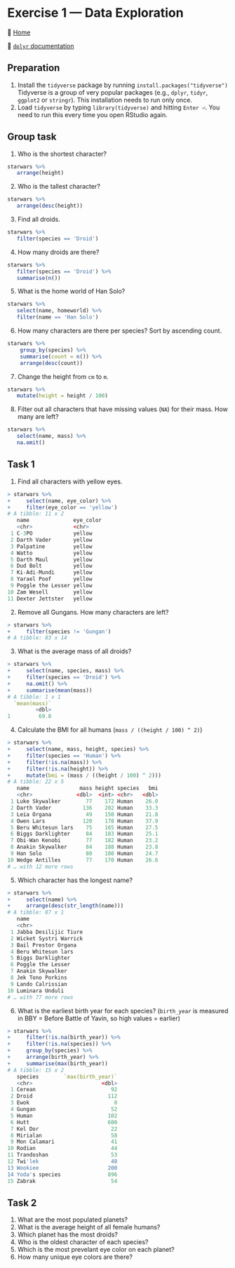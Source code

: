# Exercise 1 — Data Exploration

:house_with_garden: [Home](./README.md)

:open_book: [`dplyr` documentation](https://dplyr.tidyverse.org/reference/index.html)

## Preparation

1. Install the `tidyverse` package by running `install.packages("tidyverse")`
   Tidyverse is a group of very popular packages (e.g., `dplyr`, `tidyr`, `ggplot2` or `stringr`). This installation needs to run only once.
1. Load `tidyverse` by typing `library(tidyverse)` and hitting `Enter ⏎`. You need to run this every time you open RStudio again.

## Group task

1. Who is the shortest character?

```R
starwars %>%
   arrange(height)
```

2. Who is the tallest character?

```R
starwars %>%
   arrange(desc(height))
```

3. Find all droids.

```R
starwars %>%
   filter(species == 'Droid')
```

4. How many droids are there?

```R
starwars %>%
   filter(species == 'Droid') %>%
   summarise(n())
```

5. What is the home world of Han Solo?

```R
starwars %>%
   select(name, homeworld) %>%
   filter(name == 'Han Solo')
```

6. How many characters are there per species? Sort by ascending count.

```R
starwars %>%
    group_by(species) %>%
    summarise(count = n()) %>%
    arrange(desc(count))
```

7. Change the height from `cm` to `m`.

```R
starwars %>%
   mutate(height = height / 100)
```

8. Filter out all characters that have missing values (`NA`) for their mass. How many are left?

```R
starwars %>%
   select(name, mass) %>%
   na.omit()
```

## Task 1

1. Find all characters with yellow eyes.

```R
> starwars %>%
+     select(name, eye_color) %>%
+     filter(eye_color == 'yellow')
# A tibble: 11 x 2
   name              eye_color
   <chr>             <chr>
 1 C-3PO             yellow
 2 Darth Vader       yellow
 3 Palpatine         yellow
 4 Watto             yellow
 5 Darth Maul        yellow
 6 Dud Bolt          yellow
 7 Ki-Adi-Mundi      yellow
 8 Yarael Poof       yellow
 9 Poggle the Lesser yellow
10 Zam Wesell        yellow
11 Dexter Jettster   yellow
```

2. Remove all Gungans. How many characters are left?

```R
> starwars %>%
+     filter(species != 'Gungan')
# A tibble: 83 x 14
```

3. What is the average mass of all droids?

```R
> starwars %>%
+     select(name, species, mass) %>%
+     filter(species == 'Droid') %>%
+     na.omit() %>%
+     summarise(mean(mass))
# A tibble: 1 x 1
  `mean(mass)`
         <dbl>
1         69.8
```

4. Calculate the BMI for all humans (`mass / ((height / 100) ^ 2)`)

```R
> starwars %>%
+     select(name, mass, height, species) %>%
+     filter(species == 'Human') %>%
+     filter(!is.na(mass)) %>%
+     filter(!is.na(height)) %>%
+     mutate(bmi = (mass / ((height / 100) ^ 2)))
# A tibble: 22 x 5
   name                mass height species   bmi
   <chr>              <dbl>  <int> <chr>   <dbl>
 1 Luke Skywalker        77    172 Human    26.0
 2 Darth Vader          136    202 Human    33.3
 3 Leia Organa           49    150 Human    21.8
 4 Owen Lars            120    178 Human    37.9
 5 Beru Whitesun lars    75    165 Human    27.5
 6 Biggs Darklighter     84    183 Human    25.1
 7 Obi-Wan Kenobi        77    182 Human    23.2
 8 Anakin Skywalker      84    188 Human    23.8
 9 Han Solo              80    180 Human    24.7
10 Wedge Antilles        77    170 Human    26.6
# … with 12 more rows
```

5. Which character has the longest name?

```R
> starwars %>%
+     select(name) %>%
+     arrange(desc(str_length(name)))
# A tibble: 87 x 1
   name
   <chr>
 1 Jabba Desilijic Tiure
 2 Wicket Systri Warrick
 3 Bail Prestor Organa
 4 Beru Whitesun lars
 5 Biggs Darklighter
 6 Poggle the Lesser
 7 Anakin Skywalker
 8 Jek Tono Porkins
 9 Lando Calrissian
10 Luminara Unduli
# … with 77 more rows
```

6. What is the earliest birth year for each species? (`birth_year` is measured in BBY = Before Battle of Yavin, so high values = earlier)

```R
> starwars %>%
+     filter(!is.na(birth_year)) %>%
+     filter(!is.na(species)) %>%
+     group_by(species) %>%
+     arrange(birth_year) %>%
+     summarise(max(birth_year))
# A tibble: 15 x 2
   species        `max(birth_year)`
   <chr>                      <dbl>
 1 Cerean                        92
 2 Droid                        112
 3 Ewok                           8
 4 Gungan                        52
 5 Human                        102
 6 Hutt                         600
 7 Kel Dor                       22
 8 Mirialan                      58
 9 Mon Calamari                  41
10 Rodian                        44
11 Trandoshan                    53
12 Twi'lek                       48
13 Wookiee                      200
14 Yoda's species               896
15 Zabrak                        54
```

## Task 2

1. What are the most populated planets?
1. What is the average height of all female humans?
1. Which planet has the most droids?
1. Who is the oldest character of each species?
1. Which is the most prevelant eye color on each planet?
1. How many unique eye colors are there?
